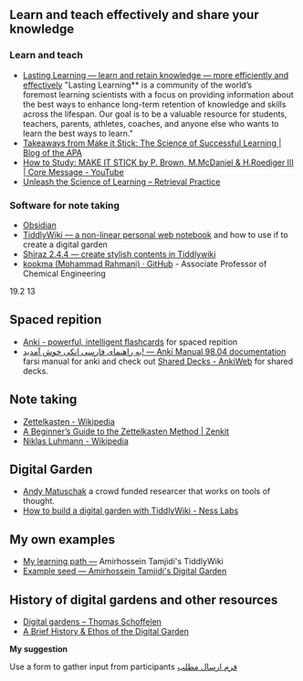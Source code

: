 ---
---
## Learn and teach effectively and share your knowledge
### Learn and teach
- [Lasting Learning — learn and retain knowledge — more efficiently and effectively](http://www.lastinglearning.com/)  "Lasting Learning** is a community of the world’s foremost learning scientists with a focus on providing information about the best ways to enhance long-term retention of knowledge and skills across the lifespan. Our goal is to be a valuable resource for students, teachers, parents, athletes, coaches, and anyone else who wants to learn the best ways to learn."
- [Takeaways from Make it Stick: The Science of Successful Learning \| Blog of the APA](https://blog.apaonline.org/2020/02/19/takeaways-from-make-it-stick-the-science-of-successful-learning/)
- [How to Study: MAKE IT STICK by P. Brown, M.McDaniel & H.Roediger III \| Core Message \- YouTube](https://www.youtube.com/watch?v=MfylloWuuZU)
- [Unleash the Science of Learning – Retrieval Practice](https://www.retrievalpractice.org/)

### Software for note taking
- [Obsidian](https://obsidian.md/)
- [TiddlyWiki — a non-linear personal web notebook](https://tiddlywiki.com/) and how to use if to create a digital garden
- [Shiraz 2.4.4 — create stylish contents in Tiddlywiki](https://kookma.github.io/TW-Shiraz/)
- [kookma (Mohammad Rahmani) · GitHub](https://github.com/kookma) - Associate Professor of Chemical Engineering

19.2 13

## Spaced repition
- [Anki - powerful, intelligent flashcards](https://apps.ankiweb.net/) for spaced repition
- [به راهنمای فارسی انکی خوش آمدید! — Anki Manual 98.04 documentation](https://ankidroid.net/book/anki-desktop/) farsi manual for anki and check out [Shared Decks - AnkiWeb](https://ankiweb.net/shared/decks/) for shared decks.

## Note taking
- [Zettelkasten \- Wikipedia](https://en.wikipedia.org/wiki/Zettelkasten)
- [A Beginner’s Guide to the Zettelkasten Method \| Zenkit](https://zenkit.com/en/blog/a-beginners-guide-to-the-zettelkasten-method/)
- [Niklas Luhmann \- Wikipedia](https://en.wikipedia.org/wiki/Niklas_Luhmann)

## Digital Garden
- [Andy Matuschak](https://andymatuschak.org/) a crowd funded researcer that works on tools of thought.
- [How to build a digital garden with TiddlyWiki - Ness Labs](https://nesslabs.com/digital-garden-tiddlywiki)

## My own examples
- [My learning path —](https://ahtamjidi.github.io/learn/#Amirhossein%20Tamjidi:%5B%5BAmirhossein%20Tamjidi%5D%5D) Amirhossein Tamjidi's TiddlyWiki 
- [Example seed — Amirhossein Tamjidi's Digital Garden](https://atamjidigarden.netlify.app/example-seed)

## History of digital gardens and other resources
- [Digital gardens – Thomas Schoffelen](https://schof.co/digital-garden/)
- [A Brief History & Ethos of the Digital Garden](https://maggieappleton.com/garden-history)

**My suggestion**

Use a form to gather input from participants
[فرم ارسال مطلب](https://forms.gle/UYer8vyPqrrqpwuN6)

